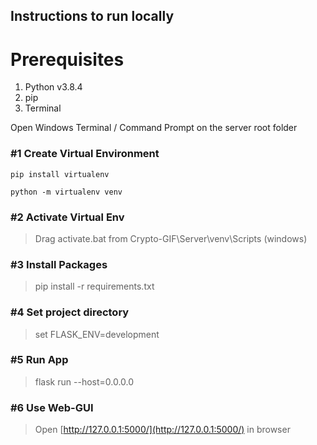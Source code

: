 ## **Instructions to run locally**

# **Prerequisites**

1. Python v3.8.4
2. pip
3. Terminal

Open Windows Terminal / Command Prompt on the server root folder

### #1 Create Virtual Environment

```
pip install virtualenv

python -m virtualenv venv
```

### #2 Activate Virtual Env

>Drag activate.bat from Crypto-GIF\Server\venv\Scripts (windows)

### #3 Install Packages

>pip install -r requirements.txt

### #4 Set project directory

>set FLASK_ENV=development

### #5 Run App

>flask run --host=0.0.0.0

### #6 Use Web-GUI

>Open [http://127.0.0.1:5000/](http://127.0.0.1:5000/) in browser

